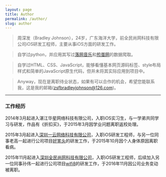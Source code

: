 ```yaml
---
layout: page
title: Author
permalink: /author/
slug: author
---
```


>周深发（Bradley Johnson），24岁，广东海洋大学，前全民尚网科技有限公司iOS研发工程师，主要从事iOS方面的研发工作。

>自学过python，并应用其写过[落网音乐](http://www.luoo.net/)和[煎蛋网](http://jandan.net/)的数据爬取。

>自学过HTML、CSS、JavaScript，能够看懂基本网页源码标签、style布局样式和简单的JavaScript原生代码，但并未将其实际应用到项目中。

>Anyway，现在是离职待业状态，如果有可以合作的机会，希望您能联系我，这是我的邮箱(zsfbradleyjohnson@126.com)。

***

### 工作经历

2014年3月起进入湛江华星网络科技有限公司，入职iOS实习生，与一学弟共同学习与研发，作品有《折扣买》，于2015年3月因学业问题离职返校处理。

2015年3月起进入[深圳一云网络科技有限公司](http://www.haobitou.com/)，入职iOS研发工程师，与另一位同事老高一起进行公司项目[好笔头](https://itunes.apple.com/cn/app/hao-bi-tou-zuo-ye-wu-gen-ke/id670919062?mt=8)的研发工作，于2015年10月因个人身体原因离职看病。

2015年11月起进入[深圳全民尚网科技有限公司](http://www.i-wiwi.com/)，入职iOS研发工程师，后续加入另一位同事孙伟一起进行公司项目[wifi8](https://itunes.apple.com/cn/app/wifi8/id1067498263?mt=8)的研发工作，于2016年11月因公司业务变动被离职。

